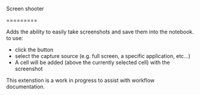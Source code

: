 Screen shooter

=========

  Adds the ability to easily take screenshots and save them into the notebook.
to use:
 * click the button
 * select the capture source (e.g. full screen, a specific application, etc...)
 * A cell will be added (above the currently selected cell) with the screenshot
 
This extenstion is a work in progress to assist with workflow documentation.
